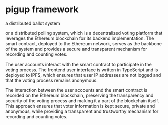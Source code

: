 # pigup framework

a distributed ballot system

or a distributed polling system, which is a decentralized voting platform that leverages the Ethereum blockchain for its backend implementation. The smart contract, deployed to the Ethereum network, serves as the backbone of the system and provides a secure and transparent mechanism for recording and counting votes.

The user accounts interact with the smart contract to participate in the voting process. The frontend user interface is written in TypeScript and is deployed to IPFS, which ensures that user IP addresses are not logged and that the voting process remains anonymous.

The interaction between the user accounts and the smart contract is recorded on the Ethereum blockchain, preserving the transparency and security of the voting process and making it a part of the blockchain itself. This approach ensures that voter information is kept secure, private and anonymous, while providing a transparent and trustworthy mechanism for recording and counting votes.
